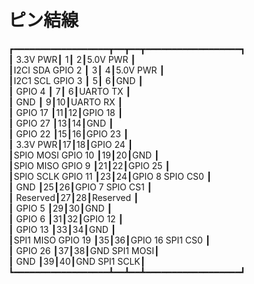 # ピン結線

┏━━━━━━━━━━━━━━━━━━┳━━┳━━┳━━━━━━━━━━━━━━━━━━┓  
┃          3.3V PWR┃ 1┃ 2┃5.0V PWR          ┃  
┃I2CI SDA  GPIO 2  ┃ 3┃ 4┃5.0V PWR          ┃  
┃I2C1 SCL  GPIO 3  ┃ 5┃ 6┃GND               ┃  
┃          GPIO 4  ┃ 7┃ 6┃UARTO TX          ┃  
┃          GND     ┃ 9┃10┃UARTO RX          ┃  
┃          GPIO 17 ┃11┃12┃GPIO 18           ┃  
┃          GPIO 27 ┃13┃14┃GND               ┃  
┃          GPIO 22 ┃15┃16┃GPIO 23           ┃  
┃          3.3V PWR┃17┃18┃GPIO 24           ┃  
┃SPIO MOSI GPIO 10 ┃19┃20┃GND               ┃  
┃SPIO MISO GPIO 9  ┃21┃22┃GPIO 25           ┃  
┃SPIO SCLK GPIO 11 ┃23┃24┃GPIO 8   SPIO CS0 ┃  
┃          GND     ┃25┃26┃GPIO 7   SPIO CS1 ┃  
┃          Reserved┃27┃28┃Reserved          ┃  
┃          GPIO 5  ┃29┃30┃GND               ┃  
┃          GPIO 6  ┃31┃32┃GPIO 12           ┃  
┃          GPIO 13 ┃33┃34┃GND               ┃  
┃SPI1 MISO GPIO 19 ┃35┃36┃GPIO 16  SPI1 CS0 ┃  
┃          GPIO 26 ┃37┃38┃GND      SPI1 MOSI┃  
┃          GND     ┃39┃40┃GND      SPI1 SCLK┃  
┗━━━━━━━━━━━━━━━━━━┻━━┻━━┻━━━━━━━━━━━━━━━━━━┛  
